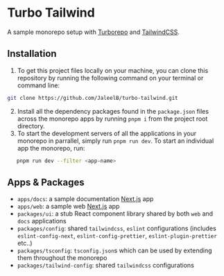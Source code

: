 # Turbo Tailwind

A sample monorepo setup with [Turborepo](https://turborepo.dev/) and [TailwindCSS](https://tailwindcss.com/).

## Installation

1. To get this project files locally on your machine, you can clone this repository by running the following command on your terminal or command line:

```sh
git clone https://github.com/JaleelB/turbo-tailwind.git
```

2. Install all the dependency packages found in the `package.json` files across the monorepo apps by running `pnpm i` from the project root directory.
3. To start the development servers of all the applications in your monorepo in parrallel, simply run `pnpm run dev`. To start an individual app the monorepo, run:

```sh
   pnpm run dev --filter <app-name>
```

## Apps & Packages

- `apps/docs`: a sample documentation [Next.js](https://nextjs.org/docs) app
- `apps/web`: a sample web [Next.js](https://nextjs.org/docs) app
- `packages/ui`: a stub React component library shared by both `web` and `docs` applications
- `packages/config`: shared `tailwindcss`, `eslint` configurations (includes `eslint-config-next`, `eslint-config-prettier`, `eslint-plugin-prettier` etc..)
- `packages/tsconfig`: `tsconfig.json`s which can be used by extending them throughout the monorepo
- `packages/tailwind-config`: shared `tailwindcss` configurations
